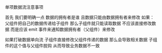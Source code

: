 单项数据流注意事项

首先 我们要明确一点 数据的拥有者是谁 且数据只能由数据拥有者来修改 如果：父组件把自己的数据传递给子组件 那么子组件就只能读取数据 不应该直接修改数据 而是应该 emit 事件来通知数据拥有者（父组件）来修改

如果打破数据单向流 子组件直接修改父组件传递的数据 那么会导致相关数据 子组件的这个值与父组件脱钩 从而导致业务数据不一致
